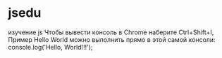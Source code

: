 # jsedu
изучение js
Чтобы вывести консоль в Chrome наберите Ctrl+Shift+I,
Пример Hello World можно выполнить прямо в этой самой консоли:
console.log('Hello, World!!!');